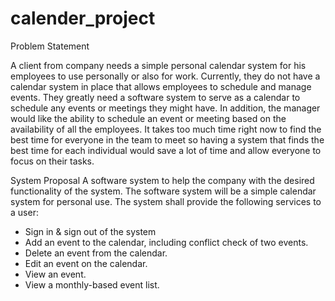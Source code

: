 # calender_project

Problem Statement

A client from company needs a simple personal calendar system for his employees to use personally or also for work. Currently, they do not have a calendar system in place that allows employees to schedule and manage events. They greatly need a software system to serve as a calendar to schedule any events or meetings they might have. In addition, the manager would like the ability to schedule an event or meeting based on the availability of all the employees. It takes too much time right now to find the best time for everyone in the team to meet so having a system that finds the best time for each individual would save a lot of time and allow everyone to focus on their tasks.

System Proposal
A software system to help the company with the desired functionality of the system.
The software system will be a simple calendar system for personal use.  The system shall provide the following services to a user:
- Sign in & sign out of the system
- Add an event to the calendar, including conflict check of two events.
- Delete an event from the calendar.
- Edit an event on the calendar.
- View an event.
- View a monthly-based event list.
